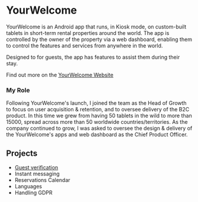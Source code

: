 # YourWelcome
YourWelcome is an Android app that runs, in Kiosk mode, on custom-built tablets in short-term rental properties around the world. The app is controlled by the owner of the property via a web dashboard, enabling them to control the features and services from anywhere in the world.

Designed to for guests, the app has features to assist them during their stay. 

Find out more on the [YourWelcome Website](wwww.yourwelcome.com)


### My Role 

Following YourWelcome's launch, I joined the team as the Head of Growth to focus on user acquisition & retention, and to oversee delivery of the B2C product. In this time we grew from having 50 tablets in the wild to more than 15000, spread across more than 50 worldwide countries/territories. As the company continued to grow, I was asked to oversee the design & delivery of the YourWelcome's apps and web dashboard as the Chief Product Officer.

## Projects

* [Guest verification](/yourwelcome/guest_verification)
* Instant messaging
* Reservations Calendar
* Languages
* Handling GDPR

